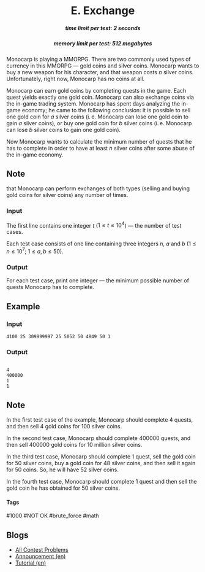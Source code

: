 <h1 style='text-align: center;'> E. Exchange</h1>

<h5 style='text-align: center;'>time limit per test: 2 seconds</h5>
<h5 style='text-align: center;'>memory limit per test: 512 megabytes</h5>

Monocarp is playing a MMORPG. There are two commonly used types of currency in this MMORPG — gold coins and silver coins. Monocarp wants to buy a new weapon for his character, and that weapon costs $n$ silver coins. Unfortunately, right now, Monocarp has no coins at all.

Monocarp can earn gold coins by completing quests in the game. Each quest yields exactly one gold coin. Monocarp can also exchange coins via the in-game trading system. Monocarp has spent days analyzing the in-game economy; he came to the following conclusion: it is possible to sell one gold coin for $a$ silver coins (i. e. Monocarp can lose one gold coin to gain $a$ silver coins), or buy one gold coin for $b$ silver coins (i. e. Monocarp can lose $b$ silver coins to gain one gold coin).

Now Monocarp wants to calculate the minimum number of quests that he has to complete in order to have at least $n$ silver coins after some abuse of the in-game economy. 
## Note

 that Monocarp can perform exchanges of both types (selling and buying gold coins for silver coins) any number of times.

### Input

The first line contains one integer $t$ ($1 \le t \le 10^4$) — the number of test cases.

Each test case consists of one line containing three integers $n$, $a$ and $b$ ($1 \le n \le 10^7$; $1 \le a, b \le 50$).

### Output

For each test case, print one integer — the minimum possible number of quests Monocarp has to complete.

## Example

### Input


```text
4100 25 309999997 25 5052 50 4849 50 1
```
### Output

```text

4
400000
1
1

```
## Note

In the first test case of the example, Monocarp should complete $4$ quests, and then sell $4$ gold coins for $100$ silver coins.

In the second test case, Monocarp should complete $400000$ quests, and then sell $400000$ gold coins for $10$ million silver coins.

In the third test case, Monocarp should complete $1$ quest, sell the gold coin for $50$ silver coins, buy a gold coin for $48$ silver coins, and then sell it again for $50$ coins. So, he will have $52$ silver coins.

In the fourth test case, Monocarp should complete $1$ quest and then sell the gold coin he has obtained for $50$ silver coins.



#### Tags 

#1000 #NOT OK #brute_force #math 

## Blogs
- [All Contest Problems](../2022-2023_ICPC,_NERC,_Southern_and_Volga_Russian_Regional_Contest_(Online_Mirror,_ICPC_Rules,_Preferably_Teams).md)
- [Announcement (en)](../blogs/Announcement_(en).md)
- [Tutorial (en)](../blogs/Tutorial_(en).md)
